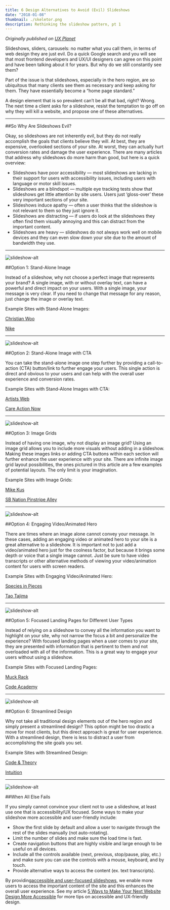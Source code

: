 ```yaml
---
title: 6 Design Alternatives to Avoid (Evil) Slideshows
date: "2018-01-08"
thumbnail: ./skeletor.png
description: Rethinking the slideshow pattern, pt 1
---
```


<em class="published">Originally published on <a href="https://uxplanet.org/6-design-alternatives-to-avoid-evil-slideshows-9d442cf680d3" target="_blank">UX Planet</a></em>

Slideshows, sliders, carousels: no matter what you call them, in terms of web design they are just evil. Do a quick Google search and you will see that most frontend developers and UX/UI designers can agree on this point and have been talking about it for years. But why do we still constantly see them?</span></p><p class="c6"><span class="c8">Part of the issue is that slideshows, especially in the hero region, are so ubiquitous that many clients see them as necessary and keep asking for them. They have essentially become a “home page standard.”</span></p><p class="c6"><span class="c8">A design element that is so prevalent can’t be all that bad, right? Wrong. The next time a client asks for a slideshow, resist the temptation to go off on why they will kill a website, and propose one of these alternatives.</span></p>

<hr>

##So Why Are Slideshows Evil?
<p class="c6"><span class="c8">Okay, so slideshows are not inherently evil, but they do not really accomplish the goals that clients believe they will. At best, they are expensive, overlooked sections of your site. At worst, they can actually hurt conversion rates and damage the user experience. There are many articles that address why slideshows do more harm than good, but here is a quick overview:</span></p><ul class="c7 lst-kix_f73wywtqumq2-0 start"><li class="c1"><span class="c11">Slideshows have poor accessibility </span><span class="c8">— most slideshows are lacking in their support for users with accessibility issues, including users with language or motor skill issues.</span></li><li class="c1"><span class="c11">Slideshows are a blindspot</span><span class="c8">&nbsp;— multiple eye tracking tests show that slideshows get little attention by site users. Users just ‘gloss-over’ these very important sections of your site.</span></li><li class="c1"><span class="c11">Slideshows induce apathy</span><span class="c8">&nbsp;— often a user thinks that the slideshow is not relevant to them so they just ignore it.</span></li><li class="c1"><span class="c11">Slideshows are distracting </span><span class="c8">— if users do look at the slideshows they often find them visually annoying and this can distract from the important content.</span></li><li class="c1"><span class="c11">Slideshows are heavy</span><span class="c8">&nbsp;— slideshows do not always work well on mobile devices and they can even slow down your site due to the amount of bandwidth they use.</span></li></ul>

<hr>
<div class="kg-card kg-image-card kg-width-medium">

![slideshow-alt](./slidesalt1.png)

</div>

##Option 1: Stand-Alone Image
<p class="c6"><span class="c8">Instead of a slideshow, why not choose a perfect image that represents your brand? A single image, with or without overlay text, can have a powerful and direct impact on your users. With a single image, your message is very clear. If you need to change that message for any reason, just change the image or overlay text.</span></p><p class="c6"><span class="c0">Example Sites with Stand-Alone Images:</span></p><p class="c6"><span class="c4"><a class="c3" href="https://www.google.com/url?q=http://christianwoo.com/&amp;sa=D&amp;ust=1560198286442000">Christian Woo</a></span></p><p class="c6"><span class="c4"><a class="c3" href="https://www.google.com/url?q=https://www.nike.com/us/en_us/&amp;sa=D&amp;ust=1560198286442000">Nike</a></span></p>

<hr>
<div class="kg-card kg-image-card kg-width-medium">

![slideshow-alt](./slidesalt2.png)

</div>

##Option 2: Stand-Alone Image with CTA
<p class="c6"><span class="c8">You can take the stand-alone image one step further by providing a call-to-action (CTA) button/link to further engage your users. This single action is direct and obvious to your users and can help with the overall user experience and conversion rates.</span></p><p class="c6"><span class="c0">Example Sites with Stand-Alone Images with CTA:</span></p><p class="c6"><span class="c4"><a class="c3" href="https://www.google.com/url?q=https://www.artistsweb.com/&amp;sa=D&amp;ust=1560198286443000">Artists Web</a></span></p><p class="c6"><span class="c4"><a class="c3" href="https://www.google.com/url?q=http://www.careaction.org/&amp;sa=D&amp;ust=1560198286444000">Care Action Now</a></span></p>

<hr>
<div class="kg-card kg-image-card kg-width-medium">

![slideshow-alt](./slidesalt3.png)

</div>

##Option 3: Image Grids
<p class="c6"><span class="c8">Instead of having one image, why not display an image grid? Using an image grid allows you to include more visuals without adding in a slideshow. Making these images links or adding CTA buttons within each section will further enhance the user experience with your site. There are infinite image grid layout possibilities, the ones pictured in this article are a few examples of potential layouts. The only limit is your imagination.</span></p><p class="c6"><span class="c0">Example Sites with Image Grids:</span></p><p class="c6"><span class="c4"><a class="c3" href="https://www.google.com/url?q=http://mikekus.com/&amp;sa=D&amp;ust=1560198286444000">Mike Kus</a></span></p><p class="c6"><span class="c4"><a class="c3" href="https://www.google.com/url?q=http://www.pinstripealley.com/&amp;sa=D&amp;ust=1560198286445000">SB Nation Pinstripe Alley</a></span></p>

<hr>
<div class="kg-card kg-image-card kg-width-medium">

![slideshow-alt](./slidesalt4.png)

</div>

##Option 4: Engaging Video/Animated Hero
<p class="c6"><span class="c8">There are times where an image alone cannot convey your message. In these cases, adding an engaging video or animated hero to your site is a great alternative to a slideshow. It is important not to just add a video/animated hero just for the coolness factor, but because it brings some depth or voice that a single image cannot. Just be sure to have video transcripts or other alternative methods of viewing your video/animation content for users with screen readers.</span></p><p class="c6"><span class="c0">Example Sites with Engaging Video/Animated Hero:</span></p><p class="c6"><span class="c4"><a class="c3" href="https://www.google.com/url?q=http://www.species-in-pieces.com/&amp;sa=D&amp;ust=1560198286446000">Species in Pieces</a></span></p><p class="c6"><span class="c4"><a class="c3" href="https://www.google.com/url?q=http://taotajima.jp/&amp;sa=D&amp;ust=1560198286446000">Tao Tajima</a></span></p>

<hr>
<div class="kg-card kg-image-card kg-width-medium">

![slideshow-alt](./slidesalt5.png)

</div>

##Option 5: Focused Landing Pages for Different User Types
<p class="c6"><span class="c8">Instead of relying on a slideshow to convey all the information you want to highlight on your site, why not narrow the focus a bit and personalize the experience? With focused landing pages when a user comes to your site, they are presented with information that is pertinent to them and not overloaded with all of the information. This is a great way to engage your users without using a slideshow.</span></p><p class="c6"><span class="c0">Example Sites with Focused Landing Pages:</span></p><p class="c6"><span class="c4"><a class="c3" href="https://www.google.com/url?q=https://muckrack.com/&amp;sa=D&amp;ust=1560198286447000">Muck Rack </a></span></p><p class="c6"><span class="c4"><a class="c3" href="https://www.google.com/url?q=https://www.codecademy.com/&amp;sa=D&amp;ust=1560198286447000">Code Academy</a></span></p>

<hr>
<div class="kg-card kg-image-card kg-width-medium">

![slideshow-alt](./slidesalt6.png)

</div>

##Option 6: Streamlined Design
<p class="c6"><span class="c8">Why not take all traditional design elements out of the hero region and simply present a streamlined design? This option might be too drastic a move for most clients, but this direct approach is great for user experience. With a streamlined design, there is less to distract a user from accomplishing the site goals you set.</span></p><p class="c6"><span class="c0">Example Sites with Streamlined Design:</span></p><p class="c6"><span class="c4"><a class="c3" href="https://www.google.com/url?q=http://www.codeandtheory.com/&amp;sa=D&amp;ust=1560198286448000">Code &amp; Theory</a></span></p><p class="c6"><span class="c4"><a class="c3" href="https://www.google.com/url?q=http://www.intuition-events.be/index.php&amp;sa=D&amp;ust=1560198286448000">Intuition</a></span></p>

<hr>
<div class="kg-card kg-image-card kg-width-medium">

![slideshow-alt](./slidesalt7.png)

</div>

##When All Else Fails
<p class="c6"><span class="c8">If you simply cannot convince your client not to use a slideshow, at least use one that is accessibility/UX focused. Some ways to make your slideshow more accessible and user-friendly include:</span></p><ul class="c7 lst-kix_bw06zvd0iroc-0 start"><li class="c1"><span class="c8">Show the first slide by default and allow a user to navigate through the rest of the slides manually (not auto-rotating).</span></li><li class="c1"><span class="c8">Limit the number of slides and make sure the load time is fast.</span></li><li class="c1"><span class="c8">Create navigation buttons that are highly visible and large enough to be useful on all devices.</span></li><li class="c1"><span class="c8">Include all the controls available (next, previous, stop/pause, play, etc.) and make sure you can use the controls with a mouse, keyboard, and by touch.</span></li><li class="c1"><span class="c8">Provide alternative ways to access the content (ex. text transcripts).</span></li></ul><p class="c6"><span>By providing</span><span class="c10"><a class="c3" href="https://www.google.com/url?q=https://www.w3.org/WAI/tutorials/carousels/&amp;sa=D&amp;ust=1560198286450000">accessible and user-focused slideshows</a></span><span>, we enable more users to access the important content of the site and this enhances the overall user experience. See my article <a href="https://cariefisher.com/a11y-design/">5 Ways to Make Your Next Website Design More Accessible</a> for more tips on accessible and UX-friendly design.</span></p>